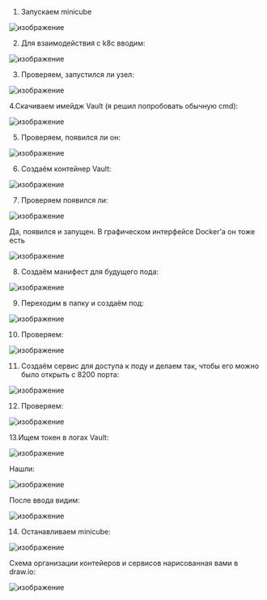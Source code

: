 1. Запускаем minicube

 ![изображение](https://user-images.githubusercontent.com/90138874/229286956-fb26f480-8ccf-4afc-9434-aa98d2a3d8ff.png)

2. Для взаимодействия с k8c вводим:

![изображение](https://user-images.githubusercontent.com/90138874/229286975-4ef6a84b-200e-4d07-ae84-6fa8d5ebd540.png)

 
3. Проверяем, запустился ли узел:
 
 ![изображение](https://user-images.githubusercontent.com/90138874/229287001-2cf51ffa-9891-43a5-8d9f-c83f17e46060.png)


4.Скачиваем имейдж Vault (я решил попробовать обычную cmd):

![изображение](https://user-images.githubusercontent.com/90138874/229287009-5c516bef-09fa-4aa1-ae4a-141fc59afbce.png)

 
5. Проверяем, появился ли он:

![изображение](https://user-images.githubusercontent.com/90138874/229287021-2c4ba799-3e36-4844-82b7-739a39b480d2.png)

 
6. Создаём контейнер Vault:

![изображение](https://user-images.githubusercontent.com/90138874/229287025-7b360cc3-514b-4825-af66-40f3ee627018.png)

 
7. Проверяем появился ли:

![изображение](https://user-images.githubusercontent.com/90138874/229287033-3b8a4f5a-2039-45bb-9695-154dcc0ecfaa.png)

 
Да, появился и запущен. В графическом интерфейсе Docker’а он тоже есть

![изображение](https://user-images.githubusercontent.com/90138874/229287043-f7fd58e8-2bcd-48b3-a5b7-d9ffcc04faa5.png)

 
8. Создаём манифест для будущего пода:

![изображение](https://user-images.githubusercontent.com/90138874/229287046-958f1814-1a3d-42f6-ad25-966f08d12b19.png)

 
9. Переходим в папку и создаём под:

![изображение](https://user-images.githubusercontent.com/90138874/229287049-2a7cf626-1230-4a6b-bd6e-8598b173cdc8.png)

 
10. Проверяем:

![изображение](https://user-images.githubusercontent.com/90138874/229287051-a6a92d83-54fe-45a9-9a83-a8e55969e6b8.png)

 
11. Создаём сервис для доступа к поду и делаем так, чтобы его можно было открыть с 8200 порта:

![изображение](https://user-images.githubusercontent.com/90138874/229287059-0134781f-6f25-43a4-bfb3-98a3dcfb45e9.png)

 
12. Проверяем:

![изображение](https://user-images.githubusercontent.com/90138874/229287063-68f65c1b-6bf3-43a0-a769-93548bcb141b.png)

 
13.Ищем токен в логах Vault:

![изображение](https://user-images.githubusercontent.com/90138874/229287067-4e4ddd3f-0541-433c-bc29-210cd48c48ac.png)

 
Нашли: 

![изображение](https://user-images.githubusercontent.com/90138874/229287073-34a17745-8028-4788-afa4-15714e40d493.png)

После ввода видим:

![изображение](https://user-images.githubusercontent.com/90138874/229287079-788b32ca-b774-48e5-b348-a84ddd1558df.png)

 
14. Останавливаем minicube:

![изображение](https://user-images.githubusercontent.com/90138874/229287090-4edb3d78-267b-4117-94fe-71e5767da58c.png)



 
Схема организации контейеров и сервисов нарисованная вами в draw.io:

![изображение](https://user-images.githubusercontent.com/90138874/229287097-109d932b-496e-4949-a571-a5662316ed14.png)

 

